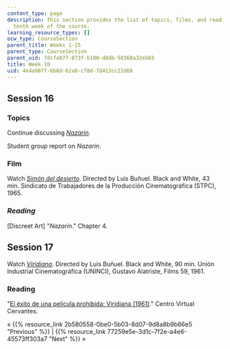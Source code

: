 ```yaml
---
content_type: page
description: This section provides the list of topics, films, and readings for the
  tenth week of the course.
learning_resource_types: []
ocw_type: CourseSection
parent_title: Weeks 1-15
parent_type: CourseSection
parent_uid: 7dcfa077-073f-b180-d8db-58360a32eb03
title: Week 10
uid: 4e4a98ff-bb8d-62a8-c78d-7d413cc22d68
---
```


Session 16
----------

### Topics

Continue discussing [_Nazarin_](http://www.imdb.com/title/tt0051983/?ref_=fn_al_tt_1). 

Student group report on _Nazarín_.

### Film

Watch _[Simón del desierto](http://www.imdb.com/title/tt0059719/?ref_=fn_al_tt_1)_. Directed by Luis Buñuel. Black and White, 43 min. Sindicato de Trabajadores de la Producción Cinematográfica (STPC), 1965.

### _Reading_

\[Discreet Art\] "_Nazarín_." Chapter 4.

Session 17
----------

Watch [_Viridiana_](http://www.imdb.com/title/tt0055601/?ref_=fn_al_tt_1). Directed by Luis Buñuel. Black and White, 90 min. Unión Industrial Cinematográfica (UNINCI), Gustavo Alatriste, Films 59, 1961.

### Reading

"[El éxito de una película prohibida: Viridiana (1961)](http://cvc.cervantes.es/actcult/bunuel/obra/viridiana.htm)." Centro Virtual Cervantes.

« {{% resource_link 2b580558-0be0-5b03-8d07-9d8a8b9b66e5 "Previous" %}} | {{% resource_link 77259e5e-3d1c-7f2e-a4e6-45573ff303a7 "Next" %}} »
